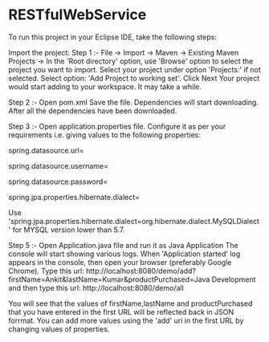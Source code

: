 # RESTfulWebService

To run this project in your Eclipse IDE, take the following steps:

Import the project: 
Step 1 :- 
File -> Import -> Maven -> Existing Maven Projects -> 
In the 'Root directory' option, use 'Browse' option to select the project you want to import. 
Select your project under option 'Projects:' if not selected. Select option: 'Add Project to working set'.
Click Next
Your project would start adding to your workspace.
It may take a while.

Step 2 :-
Open pom.xml
Save the file.
Dependencies will start downloading. After all the dependencies have been downloaded.

Step 3 :-
Open application.properties file.
Configure it as per your requirements i.e. giving values to the following properties:

spring.datasource.url=

spring.datasource.username=

spring.datasource.password=

spring.jpa.properties.hibernate.dialect= 

Use 'spring.jpa.properties.hibernate.dialect=org.hibernate.dialect.MySQLDialect' for MYSQL version lower than 5.7.

Step 5 :-
Open Application.java file and run it as Java Application
The console will start showing various logs. 
When 'Application started' log appears in the console, then open your browser (preferably Google Chrome).
Type this url:
http://localhost:8080/demo/add?firstName=Ankit&lastName=Kumar&productPurchased=Java Development 
and then type this url:
http://localhost:8080/demo/all

You will see that the values of firstName,lastName and productPurchased that you have entered in the first URL will
be reflected back in JSON forrmat. You can add more values using the 'add' uri in the first URL by changing values of 
properties.
